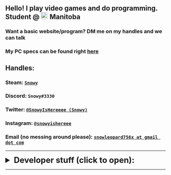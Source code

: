 ## Hello! I play video games and do programming. Student @ <img src="https://emojipedia-us.s3.dualstack.us-west-1.amazonaws.com/thumbs/240/twitter/236/flag-for-canada_1f1e8-1f1e6.png" alt="drawing" width="22" height="22"/> Manitoba

### Want a basic website/program? DM me on my handles and we can talk
### My PC specs can be found right [here](https://pcpartpicker.com/user/Snowynx/saved/)

## Handles: 

### Steam: [`Snowy`](https://steamcommunity.com/id/SnowyIsHereeee) 
### Discord: `Snowy#3330`
### Twitter: [`@SnowyIsHereeee (Snowy)`](https://twitter.com/SnowyIsHereeee)
### Instagram: [`@snowyishereee`](https://www.instagram.com/snowyishereee/)
### Email (no messing around please): [`snowleopard756x at gmail dot com`](mailto:snowleopard756x@gmail.com)

----

<details>
<summary style="font-size: 1.8em">
  <b>Developer stuff (click to open): </b>
</summary>
<p>

<h3> My GitHub (SnowyIsHere) is available <a href="https://github.com/SnowyIsHere">right here,</a> and my repositories/projects are found <a href="https://github.com/SnowyIsHere?tab=repositories">right here</a></h3>
<h3> Gists are found <a href="https://gist.github.com/SnowyIsHere">here</a> </h3>

<h3> Global MIT License, applied to my gists and most of my projects, found <a href="https://raw.githubusercontent.com/SnowyIsHere/snowyishere.github.io/master/globalLicense.md">here</a> </h3>

<h6> other than this project, which is licensed under the WTFPL; warning: explicit, found <a href="https://raw.githubusercontent.com/snowyishere/snowyishere.github.io/master/LICENSE"> here</a> </h6>
</p>
</details>

----

<link rel="shortcut icon" type="image/png" href="https://emojipedia-us.s3.dualstack.us-west-1.amazonaws.com/thumbs/240/twitter/236/flag-for-canada_1f1e8-1f1e6.png">
